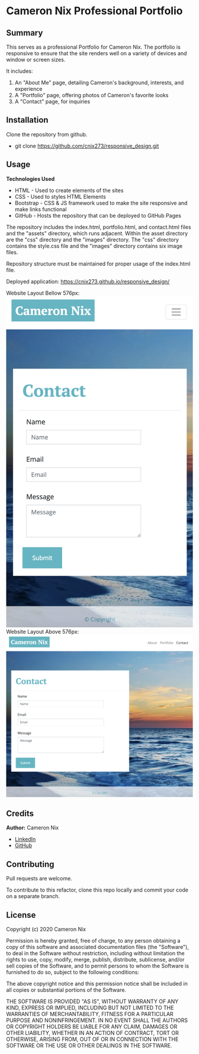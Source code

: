 # Cameron Nix Professional Portfolio

## Summary

This serves as a professional Portfolio for Cameron Nix. The portfolio is responsive to ensure that the site renders well on a variety of devices and window or screen sizes.

It includes:
1. An "About Me" page, detailing Cameron's background, interests, and experience
1. A "Portfolio" page, offering photos of Cameron's favorite looks
1. A "Contact" page, for inquiries

## Installation

Clone the repository from github.

* git clone https://github.com/cnix273/responsive_design.git

## Usage

**Technologies Used**
* HTML - Used to create elements of the sites
* CSS - Used to styles HTML Elements
* Bootstrap - CSS & JS framework used to make the site responsive and make links functional
* GitHub - Hosts the repository that can be deployed to GitHub Pages

The repository includes the index.html, portfolio.html, and contact.html files and the "assets" directory, which runs adjacent. Within the asset directory are the "css" directory and the "images" directory. The "css" directory contains the style.css file and the "images" directory contains six image files.

Repository structure must be maintained for proper usage of the index.html file.

Deployed application: https://cnix273.github.io/responsive_design/

Website Layout Bellow 576px:![Screenshot 1](https://github.com/cnix273/responsive_design/blob/main/assets/images/Screenshot2.png)
Website Layout Above 576px:![Screenshot 1](https://github.com/cnix273/responsive_design/blob/main/assets/images/Screenshot1.png)

## Credits

**Author:** Cameron Nix
* [LinkedIn](https://www.linkedin.com/in/cameron-nix-a74aa1109/)
* [GitHub](https://github.com/cnix273)

## Contributing

Pull requests are welcome.

To contribute to this refactor, clone this repo locally and commit your code on a separate branch.

## License

Copyright (c) 2020 Cameron Nix

Permission is hereby granted, free of charge, to any person obtaining a copy
of this software and associated documentation files (the "Software"), to deal
in the Software without restriction, including without limitation the rights
to use, copy, modify, merge, publish, distribute, sublicense, and/or sell
copies of the Software, and to permit persons to whom the Software is
furnished to do so, subject to the following conditions:

The above copyright notice and this permission notice shall be included in all
copies or substantial portions of the Software.

THE SOFTWARE IS PROVIDED "AS IS", WITHOUT WARRANTY OF ANY KIND, EXPRESS OR
IMPLIED, INCLUDING BUT NOT LIMITED TO THE WARRANTIES OF MERCHANTABILITY,
FITNESS FOR A PARTICULAR PURPOSE AND NONINFRINGEMENT. IN NO EVENT SHALL THE
AUTHORS OR COPYRIGHT HOLDERS BE LIABLE FOR ANY CLAIM, DAMAGES OR OTHER
LIABILITY, WHETHER IN AN ACTION OF CONTRACT, TORT OR OTHERWISE, ARISING FROM,
OUT OF OR IN CONNECTION WITH THE SOFTWARE OR THE USE OR OTHER DEALINGS IN THE
SOFTWARE.